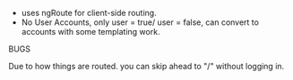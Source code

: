 
 - uses ngRoute for client-side routing.
 - No User Accounts, only user = true/ user = false, can convert to accounts with some templating work.

BUGS

Due to how things are routed. you can skip ahead to "/" without logging in.
